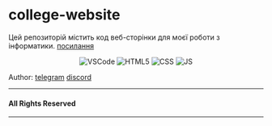 # college-website
Цей репозиторій містить  код веб-сторінки для моєї роботи з інформатики.
<a href="https://qwoe1x.github.io/college-website/">посилання</a>

<div align="center">
<img alt="VSCode" src="https://img.shields.io/badge/Visual%20Studio%20Code-0078d7.svg?style=for-the-badge&logo=visual-studio-code&logoColor=white"/>
<img alt ="HTML5" src="https://img.shields.io/badge/HTML5-E34F26?style=for-the-badge&logo=html5&logoColor=white"/>
<img alt = "CSS" src="https://img.shields.io/badge/CSS3-1572B6?style=for-the-badge&logo=css3&logoColor=white"/>
<img alt = "JS" src="https://img.shields.io/badge/JavaScript-F7DF1E?style=for-the-badge&logo=javascript&logoColor=black"/>
</div>

Author: [telegram](https://t.me/qwoe1x) [discord](https://discordapp.com/users/852586781727916073)

---
#### All Rights Reserved
---
